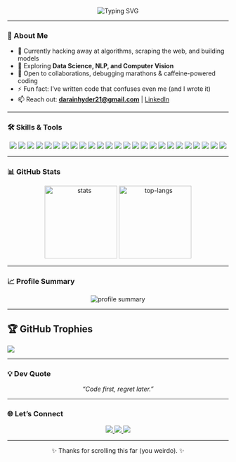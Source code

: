 <p align="center">
  <img src="https://readme-typing-svg.herokuapp.com?font=Fira+Code&size=24&pause=1000&color=F75C7E&center=true&vCenter=true&width=600&lines=Hey+there!+I'm+Darain+Hyder;Data+Science+%7C+ML+Enthusiast;NLP+%7C+Computer+Vision+Practitioner" alt="Typing SVG" />
</p>

---

### 🚀 About Me
- 🔭 Currently hacking away at algorithms, scraping the web, and building models  
- 🌱 Exploring **Data Science, NLP, and Computer Vision**  
- 👯 Open to collaborations, debugging marathons & caffeine-powered coding  
- ⚡ Fun fact: I’ve written code that confuses even me (and I wrote it)
- 📫 Reach out: **darainhyder21@gmail.com** | [LinkedIn](https://www.linkedin.com/in/syed-darain-hyder-kazmi)

---

### 🛠️ Skills & Tools

<p align="center">
  <img src="https://img.shields.io/badge/Python-3776AB?style=for-the-badge&logo=python&logoColor=white"/>
  <img src="https://img.shields.io/badge/NumPy-013243?style=for-the-badge&logo=numpy&logoColor=white"/>
  <img src="https://img.shields.io/badge/Pandas-150458?style=for-the-badge&logo=pandas&logoColor=white"/>
  <img src="https://img.shields.io/badge/Scikit--Learn-F7931E?style=for-the-badge&logo=scikit-learn&logoColor=white"/>
  <img src="https://img.shields.io/badge/TensorFlow-FF6F00?style=for-the-badge&logo=tensorflow&logoColor=white"/>
  <img src="https://img.shields.io/badge/PyTorch-EE4C2C?style=for-the-badge&logo=pytorch&logoColor=white"/>
  <img src="https://img.shields.io/badge/NLP-FF4088?style=for-the-badge&logo=apache&logoColor=white"/>
  <img src="https://img.shields.io/badge/Computer%20Vision-4285F4?style=for-the-badge&logo=opencv&logoColor=white"/>
  <img src="https://img.shields.io/badge/Matplotlib-11557C?style=for-the-badge&logo=plotly&logoColor=white"/>
  <img src="https://img.shields.io/badge/Seaborn-3792CB?style=for-the-badge&logo=python&logoColor=white"/>
  <img src="https://img.shields.io/badge/HTML5-E34F26?style=for-the-badge&logo=html5&logoColor=white"/>
  <img src="https://img.shields.io/badge/CSS3-1572B6?style=for-the-badge&logo=css3&logoColor=white"/>
  <img src="https://img.shields.io/badge/SQL-336791?style=for-the-badge&logo=postgresql&logoColor=white"/>
  <img src="https://img.shields.io/badge/FastAPI-009688?style=for-the-badge&logo=fastapi&logoColor=white"/>
  <img src="https://img.shields.io/badge/Docker-2496ED?style=for-the-badge&logo=docker&logoColor=white"/>
  <img src="https://img.shields.io/badge/Git-F05032?style=for-the-badge&logo=git&logoColor=white"/>
  <img src="https://img.shields.io/badge/GitHub-181717?style=for-the-badge&logo=github&logoColor=white"/>
  <img src="https://img.shields.io/badge/GitLab-FC6D26?style=for-the-badge&logo=gitlab&logoColor=white"/>
  <img src="https://img.shields.io/badge/Heroku-430098?style=for-the-badge&logo=heroku&logoColor=white"/>
  <img src="https://img.shields.io/badge/Postman-FF6C37?style=for-the-badge&logo=postman&logoColor=white"/>
  <img src="https://img.shields.io/badge/Power%20BI-F2C811?style=for-the-badge&logo=powerbi&logoColor=black"/>
  <img src="https://img.shields.io/badge/GitHub%20Actions-2088FF?style=for-the-badge&logo=githubactions&logoColor=white"/>
  <img src="https://img.shields.io/badge/AWS-232F3E?style=for-the-badge&logo=amazonaws&logoColor=white"/>
  <img src="https://img.shields.io/badge/Figma-F24E1E?style=for-the-badge&logo=figma&logoColor=white"/>
  <img src="https://img.shields.io/badge/Canva-00C4CC?style=for-the-badge&logo=canva&logoColor=white"/>
</p>


---

### 📊 GitHub Stats

<p align="center">
  <img src="https://github-readme-stats.vercel.app/api?username=DarainHyder&show_icons=true&theme=radical" alt="stats" height="165"/>
  <img src="https://github-readme-stats.vercel.app/api/top-langs/?username=DarainHyder&layout=compact&theme=radical" alt="top-langs" height="165"/>
</p>

---

### 📈 Profile Summary

<p align="center">
  <img src="https://github-profile-summary-cards.vercel.app/api/cards/profile-details?username=DarainHyder&theme=radical" alt="profile summary"/>
</p>

---

## 🏆 GitHub Trophies
![](https://github-profile-trophy.vercel.app/?username=DarainHyder&theme=radical&no-frame=false&no-bg=true&margin-w=4)

---
### 💡 Dev Quote
<p align="center"><i>“Code first, regret later.”</i></p>

---


### 🌐 Let’s Connect

<p align="center">
  <a href="https://www.linkedin.com/in/syed-darain-hyder-kazmi">
    <img src="https://img.shields.io/badge/LinkedIn-0077B5?style=for-the-badge&logo=linkedin&logoColor=white"/>
  </a>
  <a href="mailto:darainhyder21@gmail.com">
    <img src="https://img.shields.io/badge/Email-D14836?style=for-the-badge&logo=gmail&logoColor=white"/>
  </a>
  <a href="https://www.instagram.com/sawab_e_darain?igsh=ZmpvM3EzMnNxc2Jy">
    <img src="https://img.shields.io/badge/Instagram-E4405F?style=for-the-badge&logo=instagram&logoColor=white"/>
  </a>
</p>

---

<p align="center">✨ Thanks for scrolling this far (you weirdo). ✨</p>

<!---
DarainHyder/DarainHyder is a ✨ special ✨ repository because its `README.md` (this file) appears on your GitHub profile.
--->
